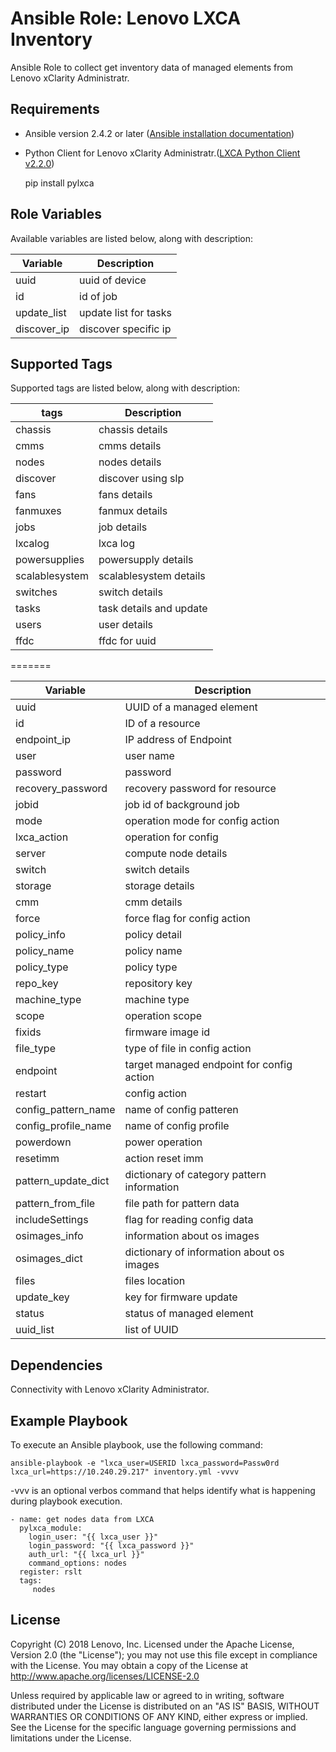 Ansible Role: Lenovo LXCA Inventory
=========

Ansible Role to collect get inventory data of managed elements from Lenovo
xClarity Administratr.

Requirements
------------

- Ansible version 2.4.2 or later ([Ansible installation
  documentation](http://docs.ansible.com/ansible/intro_installation.html))

- Python Client for Lenovo xClarity Administratr.([LXCA Python Client
  v2.2.0](https://github.com/lenovo/pylxca))

   pip install pylxca


Role Variables
--------------
Available variables are listed below, along with description:

Variable | Description
--- | ---
uuid | uuid of device
id |  id of job 
update_list | update list for tasks
discover_ip | discover specific ip

Supported Tags
--------------
Supported tags are listed below, along with description:

tags | Description
--- | ---
chassis | chassis details
cmms | cmms details
nodes | nodes details
discover | discover using slp
fans | fans details
fanmuxes | fanmux details
jobs | job details
lxcalog | lxca log
powersupplies | powersupply details
scalablesystem | scalablesystem details
switches | switch details
tasks | task details and update 
users | user details
ffdc | ffdc for uuid

=======

Variable | Description
--- | ---
uuid| UUID of a managed element
id| ID of a resource
endpoint_ip| IP address of Endpoint
user| user name
password| password
recovery_password| recovery password for resource
jobid| job id of background job
mode| operation mode for config action
lxca_action| operation for config
server| compute node details
switch| switch details
storage| storage details
cmm| cmm details
force| force flag for config action
policy_info| policy detail
policy_name| policy name
policy_type| policy type
repo_key| repository key
machine_type| machine type
scope| operation scope
fixids| firmware image id
file_type| type of file in config action
endpoint| target managed endpoint for config action
restart| config action
config_pattern_name| name of config patteren
config_profile_name| name of config profile
powerdown| power operation
resetimm| action reset imm
pattern_update_dict| dictionary of category pattern information
pattern_from_file| file path for pattern data
includeSettings| flag for reading config data
osimages_info| information about os images
osimages_dict| dictionary of information about os images
files| files location
update_key| key for firmware update
status| status of managed element
uuid_list| list of UUID

Dependencies
------------

Connectivity with Lenovo xClarity Administrator.

Example Playbook
----------------

To execute an Ansible playbook, use the following command:
```
ansible-playbook -e "lxca_user=USERID lxca_password=Passw0rd
lxca_url=https://10.240.29.217" inventory.yml -vvvv
```
-vvv is an optional verbos command that helps identify what is happening during
playbook execution.

    - name: get nodes data from LXCA
      pylxca_module:
        login_user: "{{ lxca_user }}"
        login_password: "{{ lxca_password }}"
        auth_url: "{{ lxca_url }}"
        command_options: nodes
      register: rslt
      tags:
         nodes

License
-------

Copyright (C) 2018 Lenovo, Inc.
Licensed under the Apache License, Version 2.0 (the "License"); you may not use
this file except in compliance with the License. You may obtain a copy of the
License at
http://www.apache.org/licenses/LICENSE-2.0


Unless required by applicable law or agreed to in writing, software distributed
under the License is distributed on an "AS IS" BASIS, WITHOUT WARRANTIES OR
CONDITIONS OF ANY KIND, either express or implied. See the License for the
specific language governing permissions and limitations under the License.

